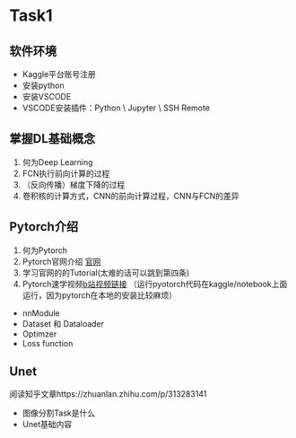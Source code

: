 # Task1

## 软件环境
- Kaggle平台账号注册
- 安装python
- 安装VSCODE
- VSCODE安装插件：Python \ Jupyter \ SSH Remote  

## 掌握DL基础概念
1. 何为Deep Learning
2. FCN执行前向计算的过程
3. （反向传播）梯度下降的过程
4. 卷积核的计算方式，CNN的前向计算过程，CNN与FCN的差异

## Pytorch介绍
1. 何为Pytorch
2. Pytorch官网介绍 [官网](pytorch.org)
3. 学习官网的的Tutorial(太难的话可以跳到第四条)
4. Pytorch速学视频[b站视频链接](https://www.bilibili.com/video/BV1CT411q7Sw)  （运行pyotorch代码在kaggle/notebook上面运行，因为pytorch在本地的安装比较麻烦）
- nnModule
- Dataset 和 Dataloader
- Optimzer
- Loss function

## Unet
阅读知乎文章https://zhuanlan.zhihu.com/p/313283141
- 图像分割Task是什么
- Unet基础内容
